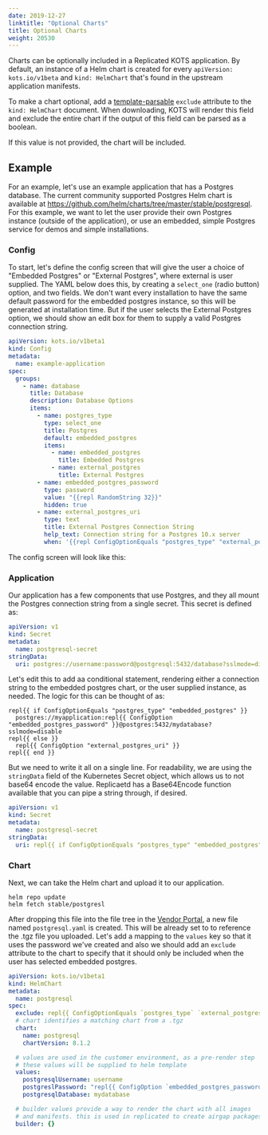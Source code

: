 ```yaml
---
date: 2019-12-27
linktitle: "Optional Charts"
title: Optional Charts
weight: 20530
---
```


Charts can be optionally included in a Replicated KOTS application. By default, an instance of a Helm chart is created for every `apiVersion: kots.io/v1beta` and `kind: HelmChart` that's found in the upstream application manifests.

To make a chart optional, add a [template-parsable](/reference/template-functions/contexts/) `exclude` attribute to the `kind: HelmChart` document. When downloading, KOTS will render this field and exclude the entire chart if the output of this field can be parsed as a boolean.

If this value is not provided, the chart will be included.

## Example
For an example, let's use an example application that has a Postgres database. The current community supported Postgres Helm chart is available at https://github.com/helm/charts/tree/master/stable/postgresql. For this example, we want to let the user provide their own Postgres instance (outside of the application), or use an embedded, simple Postgres service for demos and simple installations.


### Config

To start, let's define the config screen that will give the user a choice of "Embedded Postgres" or "External Postgres", where external is user supplied. The YAML below does this, by creating a `select_one` (radio button) option, and two fields. We don't want every installation to have the same default password for the embedded postgres instance, so this will be generated at installation time. But if the user selects the External Postgres option, we should show an edit box for them to supply a valid Postgres connection string.

```yaml
apiVersion: kots.io/v1beta1
kind: Config
metadata:
  name: example-application
spec:
  groups:
    - name: database
      title: Database
      description: Database Options
      items:
        - name: postgres_type
          type: select_one
          title: Postgres
          default: embedded_postgres
          items:
            - name: embedded_postgres
              title: Embedded Postgres
            - name: external_postgres
              title: External Postgres
        - name: embedded_postgres_password
          type: password
          value: "{{repl RandomString 32}}"
          hidden: true
        - name: external_postgres_uri
          type: text
          title: External Postgres Connection String
          help_text: Connection string for a Postgres 10.x server
          when: '{{repl ConfigOptionEquals "postgres_type" "external_postgres"}}'
```

The config screen will look like this:


### Application

Our application has a few components that use Postgres, and they all mount the Postgres connection string from a single secret. This secret is defined as:

```yaml
apiVersion: v1
kind: Secret
metadata:
  name: postgresql-secret
stringData:
  uri: postgres://username:password@postgresql:5432/database?sslmode=disable
```

Let's edit this to add aa conditional statement, rendering either a connection string to the embedded postgres chart, or the user supplied instance, as needed. The logic for this can be thought of as:

```shell
repl{{ if ConfigOptionEquals "postgres_type" "embedded_postgres" }}
  postgres://myapplication:repl{{ ConfigOption "embedded_postgres_password" }}@postgres:5432/mydatabase?sslmode=disable
repl{{ else }}
  repl{{ ConfigOption "external_postgres_uri" }}
repl{{ end }}
```

But we need to write it all on a single line. For readability, we are using the `stringData` field of the Kubernetes Secret object, which allows us to not base64 encode the value. Replicaetd has a Base64Encode function available that you can pipe a string through, if desired.

```yaml
apiVersion: v1
kind: Secret
metadata:
  name: postgresql-secret
stringData:
  uri: repl{{ if ConfigOptionEquals "postgres_type" "embedded_postgres" }}postgres://myapplication:repl{{ ConfigOption "embedded_postgres_password" }}@postgres:5432/mydatabase?sslmode=disablerepl{{ else }}repl{{ ConfigOption "external_postgres_uri" }}repl{{ end }}
```


### Chart

Next, we can take the Helm chart and upload it to our application.

```shell
helm repo update
helm fetch stable/postgresl
```

After dropping this file into the file tree in the [Vendor Portal](https://vendor.replicated.com), a new file named `postgresql.yaml` is created. This will be already set to to reference the .tgz file you uploaded.
Let's add a mapping to the `values` key so that it uses the password we've created and also we should add an `exclude` attribute to the chart to specify that it should only be included when the user has selected embedded postgres.

```yaml
apiVersion: kots.io/v1beta1
kind: HelmChart
metadata:
  name: postgresql
spec:
  exclude: repl{{ ConfigOptionEquals `postgres_type` `external_postgres` }}
  # chart identifies a matching chart from a .tgz
  chart:
    name: postgresql
    chartVersion: 8.1.2

  # values are used in the customer environment, as a pre-render step
  # these values will be supplied to helm template
  values:
    postgresqlUsername: username
    postgreslPassword: "repl{{ ConfigOption `embedded_postgres_password` }}"
    postgresqlDatabase: mydatabase

  # builder values provide a way to render the chart with all images
  # and manifests. this is used in replicated to create airgap packages
  builder: {}
```

